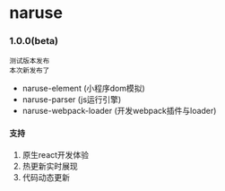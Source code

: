 # naruse

### 1.0.0(beta)
    测试版本发布
    本次新发布了
* naruse-element        (小程序dom模拟)
* naruse-parser         (js运行引擎)
* naruse-webpack-loader (开发webpack插件与loader)
#### 支持
1. 原生react开发体验
2. 热更新实时展现
3. 代码动态更新